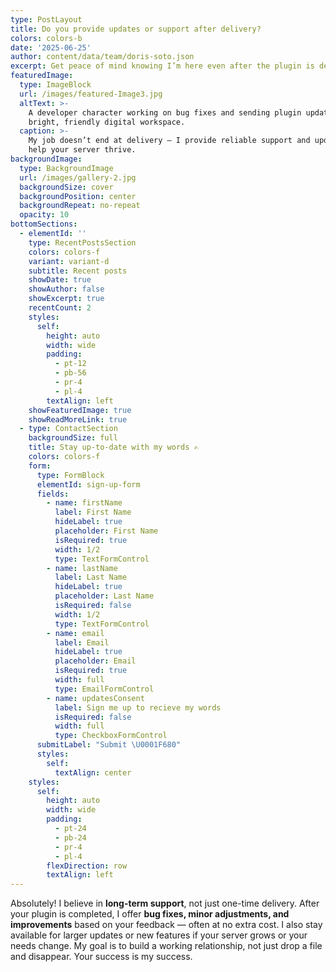 ```yaml
---
type: PostLayout
title: Do you provide updates or support after delivery?
colors: colors-b
date: '2025-06-25'
author: content/data/team/doris-soto.json
excerpt: Get peace of mind knowing I’m here even after the plugin is delivered.
featuredImage:
  type: ImageBlock
  url: /images/featured-Image3.jpg
  altText: >-
    A developer character working on bug fixes and sending plugin updates in a
    bright, friendly digital workspace.
  caption: >-
    My job doesn’t end at delivery — I provide reliable support and updates to
    help your server thrive.
backgroundImage:
  type: BackgroundImage
  url: /images/gallery-2.jpg
  backgroundSize: cover
  backgroundPosition: center
  backgroundRepeat: no-repeat
  opacity: 10
bottomSections:
  - elementId: ''
    type: RecentPostsSection
    colors: colors-f
    variant: variant-d
    subtitle: Recent posts
    showDate: true
    showAuthor: false
    showExcerpt: true
    recentCount: 2
    styles:
      self:
        height: auto
        width: wide
        padding:
          - pt-12
          - pb-56
          - pr-4
          - pl-4
        textAlign: left
    showFeaturedImage: true
    showReadMoreLink: true
  - type: ContactSection
    backgroundSize: full
    title: Stay up-to-date with my words ✍️
    colors: colors-f
    form:
      type: FormBlock
      elementId: sign-up-form
      fields:
        - name: firstName
          label: First Name
          hideLabel: true
          placeholder: First Name
          isRequired: true
          width: 1/2
          type: TextFormControl
        - name: lastName
          label: Last Name
          hideLabel: true
          placeholder: Last Name
          isRequired: false
          width: 1/2
          type: TextFormControl
        - name: email
          label: Email
          hideLabel: true
          placeholder: Email
          isRequired: true
          width: full
          type: EmailFormControl
        - name: updatesConsent
          label: Sign me up to recieve my words
          isRequired: false
          width: full
          type: CheckboxFormControl
      submitLabel: "Submit \U0001F680"
      styles:
        self:
          textAlign: center
    styles:
      self:
        height: auto
        width: wide
        padding:
          - pt-24
          - pb-24
          - pr-4
          - pl-4
        flexDirection: row
        textAlign: left
---
```

Absolutely! I believe in **long-term support**, not just one-time delivery. After your plugin is completed, I offer **bug fixes, minor adjustments, and improvements** based on your feedback — often at no extra cost. I also stay available for larger updates or new features if your server grows or your needs change. My goal is to build a working relationship, not just drop a file and disappear. Your success is my success.
